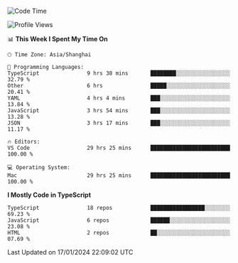<!--START_SECTION:waka-->
![Code Time](http://img.shields.io/badge/Code%20Time-5%2C723%20hrs%2027%20mins-blue)

![Profile Views](http://img.shields.io/badge/Profile%20Views-0-blue)

📊 **This Week I Spent My Time On** 

```text
🕑︎ Time Zone: Asia/Shanghai

💬 Programming Languages: 
TypeScript               9 hrs 38 mins       ████████░░░░░░░░░░░░░░░░░   32.79 % 
Other                    6 hrs               █████░░░░░░░░░░░░░░░░░░░░   20.41 % 
YAML                     4 hrs 4 mins        ███░░░░░░░░░░░░░░░░░░░░░░   13.84 % 
JavaScript               3 hrs 54 mins       ███░░░░░░░░░░░░░░░░░░░░░░   13.28 % 
JSON                     3 hrs 17 mins       ███░░░░░░░░░░░░░░░░░░░░░░   11.17 % 

🔥 Editors: 
VS Code                  29 hrs 25 mins      █████████████████████████   100.00 % 

💻 Operating System: 
Mac                      29 hrs 25 mins      █████████████████████████   100.00 % 
```

**I Mostly Code in TypeScript** 

```text
TypeScript               18 repos            █████████████████░░░░░░░░   69.23 % 
JavaScript               6 repos             ██████░░░░░░░░░░░░░░░░░░░   23.08 % 
HTML                     2 repos             ██░░░░░░░░░░░░░░░░░░░░░░░   07.69 % 
```




 Last Updated on 17/01/2024 22:09:02 UTC
<!--END_SECTION:waka-->
